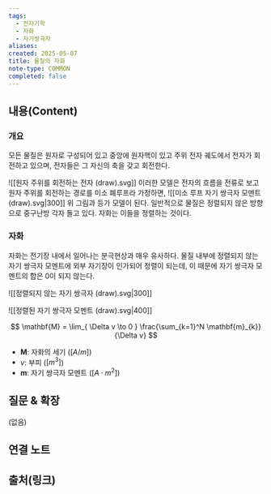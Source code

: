 ```yaml
---
tags:
  - 전자기학
  - 자화
  - 자기쌍극자
aliases: 
created: 2025-05-07
title: 물질의 자화
note-type: COMMON
completed: false
---
```


## 내용(Content)
### 개요
모든 물질은 원자로 구성되어 있고 중앙에 원자핵이 있고 주위 전자 궤도에서 전자가 회전하고 있으며, 전자들은 그 자신의 축을 갖고 회전한다. 

![[원자 주위를 회전하는 전자 (draw).svg]]
이러한 모델은 전자의 흐름을 전류로 보고 원자 주위를 회전하는 경로를 미소 폐루프라 가정하면,
![[미소 루프 자기 쌍극자 모멘트 (draw).svg|300]]
위 그림과 등가 모델이 된다. 일반적으로 물질은 정렬되지 않은 방향으로 중구난방 각자 돌고 있다. 자화는 이들을 정렬하는 것이다.

### 자화
자화는 전기장 내에서 일어나는 분극현상과 매우 유사하다. 물질 내부에 정렬되지 않는 자기 쌍극자 모멘트에 외부 자기장이 인가되어 정렬이 되는데, 이 때문에 자기 쌍극자 모멘트의 합은 0이 되지 않는다.

![[정렬되지 않는 자기 쌍극자 (draw).svg|300]]

![[정렬된 자기 쌍극자 모멘트 (draw).svg|400]]

$$
\mathbf{M} = \lim_{ \Delta v \to 0 } \frac{\sum_{k=1}^N \mathbf{m}_{k}}{\Delta v}
$$
- $\mathbf{M}$: 자화의 세기 ($[A / m]$)
- $v$: 부피 ($[m^{3}]$)
- $\mathbf{m}$: 자기 쌍극자 모멘트 ($[A \cdot m^{2}]$)


## 질문 & 확장

(없음)

## 연결 노트

## 출처(링크)


